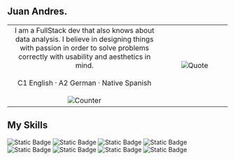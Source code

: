 ## Juan Andres.

<table align="center">
  <tr>
    <td align="center" width="70%">
      I am a FullStack dev that also knows about data analysis. I believe in designing things with passion in order to solve problems correctly with usability and aesthetics in mind. 
      <br /><br />
      C1 English · A2 German · Native Spanish
      <br /><br />
      <img alt="Counter" src="https://profile-counter.glitch.me/JuanBaut/count.svg" />
    </td>
    <td align="center" width="30%">
      <img alt="Quote" src="https://quotes-github-readme.vercel.app/api?type=vertical" />
    </td>
  </tr>
</table>

## My Skills

![Static Badge](https://img.shields.io/badge/bash-4EAA25?style=for-the-badge&logo=gnu%20bash&logoColor=white)
![Static Badge](https://img.shields.io/badge/react-F72585?style=for-the-badge&logo=react&logoColor=white)
![Static Badge](https://img.shields.io/badge/node.js-B5179E?style=for-the-badge&logo=node.js&logoColor=white)
![Static Badge](https://img.shields.io/badge/python-7209B7?style=for-the-badge&logo=python&logoColor=white)
![Static Badge](https://img.shields.io/badge/sql-560BAD?style=for-the-badge&logo=postgresql&logoColor=white)
![Static Badge](https://img.shields.io/badge/TypeScript-480CA8?style=for-the-badge&logo=typescript&logoColor=white)
![Static Badge](https://img.shields.io/badge/css-3F37C9?style=for-the-badge&logo=css3&logoColor=white)
![Static Badge](https://img.shields.io/badge/html-4361EE?style=for-the-badge&logo=html5&logoColor=white)
